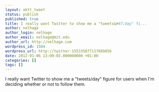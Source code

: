 ```yaml
---
layout: aktt_tweet
status: publish
published: true
title: I really want Twitter to show me a "tweets&#47;day" fi...
author: nelhage
author_login: nelhage
author_email: nelhage@mit.edu
author_url: http://nelhage.com
wordpress_id: 1584
wordpress_url: http://twitter-155335077117689856
date: 2012-01-06 13:09:03.000000000 +01:00
categories: []
tags: []
---
```

I really want Twitter to show me a "tweets&#47;day" figure for users when I'm deciding whether or not to follow them.
